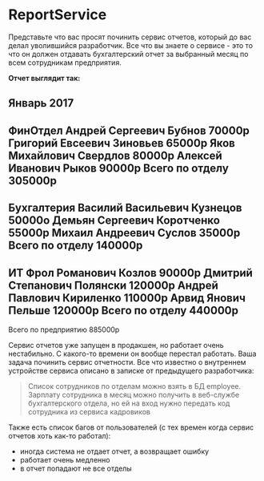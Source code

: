 # ReportService

Представьте что вас просят починить сервис отчетов, который до вас делал уволившийся разработчик.
Все что вы знаете о сервисе - это то что он должен отдавать бухгалтерский отчет за выбранный месяц
по всем сотрудникам предприятия. 

**Отчет выглядит так:**

Январь 2017
----------------------------------------
ФинОтдел
  Андрей Сергеевич Бубнов		70000р
  Григорий Евсеевич Зиновьев	65000р
  Яков Михайлович Свердлов		80000р
  Алексей Иванович Рыков		90000р
Всего по отделу   	 			305000р
----------------------------------------
Бухгалтерия
  Василий Васильевич Кузнецов   50000о
  Демьян Сергеевич Коротченко   55000р
  Михаил Андреевич Суслов		35000р
Всего по отделу					140000р
----------------------------------------  
ИТ
  Фрол Романович Козлов         90000р
  Дмитрий Степанович Полянски   120000р
  Андрей Павлович Кириленко	    110000р
  Арвид Янович Пельше           120000р
Всего по отделу					440000р
---------------------------------------- 
Всего по предприятию            885000р




Сервис отчетов уже запущен в продакшен, но работает очень нестабильно. С какого-то времени он 
вообще перестал работать. Ваша задача починить сервис отчетности. Все что известно о внутреннем устройстве 
сервиса описано в записке от предыдущего разработчика:

> Список сотрудников по отделам можно взять в БД employee. Зарплату сотрудника в месяц можно получить в веб-службе бухгалтерского отдела, но ей на вход нужно передать код сотрудника из сервиса кадровиков

Также есть список багов от пользователей (с тех времен когда сервис отчетов хоть как-то работал):

+ иногда система не отдает отчет, а возвращает ошибку
+ работает очень медленно
+ в отчет попадают не все отделы
